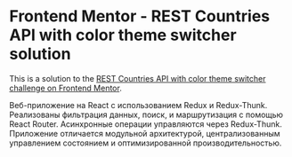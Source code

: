 # Frontend Mentor - REST Countries API with color theme switcher solution

This is a solution to the [REST Countries API with color theme switcher challenge on Frontend Mentor](https://www.frontendmentor.io/challenges/rest-countries-api-with-color-theme-switcher-5cacc469fec04111f7b848ca).

Веб-приложение на React с использованием Redux и Redux-Thunk. Реализованы фильтрация данных, поиск, и маршрутизация с помощью React Router. Асинхронные операции управляются через Redux-Thunk. Приложение отличается модульной архитектурой, централизованным управлением состоянием и оптимизированной производительностью.
